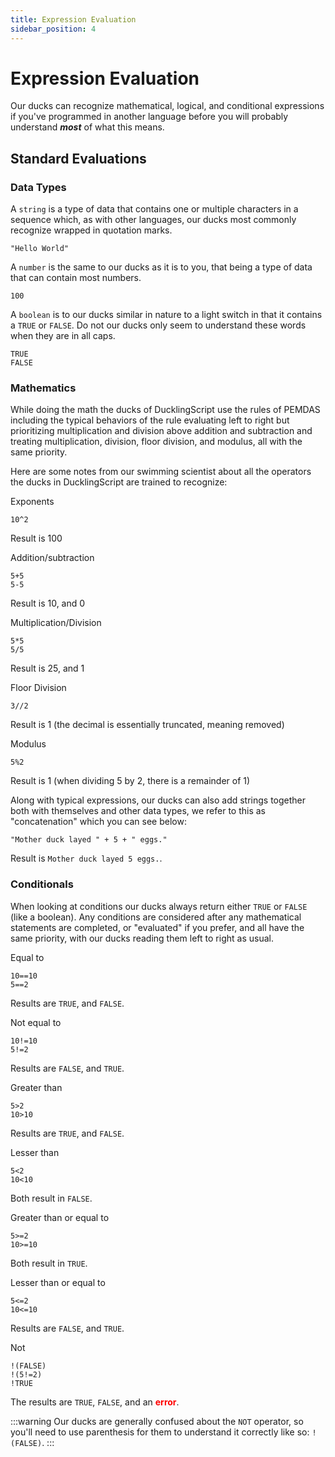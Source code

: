 ```yaml
---
title: Expression Evaluation
sidebar_position: 4
---
```


# Expression Evaluation
Our ducks can recognize mathematical, logical, and conditional expressions if you've programmed in another language before you will probably understand ***most*** of what this means.

## Standard Evaluations
### Data Types
A `string` is a type of data that contains one or multiple characters in a sequence which, as with other languages, our ducks most commonly recognize wrapped in quotation marks.
```
"Hello World"
```

A `number` is the same to our ducks as it is to you, that being a type of data that can contain most numbers.
```
100
```

A `boolean` is to our ducks similar in nature to a light switch in that it contains a `TRUE` or `FALSE`. Do not our ducks only seem to understand these words when they are in all caps.
```
TRUE
FALSE
```

### Mathematics
While doing the math the ducks of DucklingScript use the rules of PEMDAS including the typical behaviors of the rule evaluating left to right but prioritizing multiplication and division above addition and subtraction and treating multiplication, division, floor division, and modulus, all with the same priority.

Here are some notes from our swimming scientist about all the operators the ducks in DucklingScript are trained to recognize:

Exponents
```
10^2
```
Result is 100

Addition/subtraction
```
5+5
5-5
```
Result is 10, and 0

Multiplication/Division
```
5*5
5/5
```
Result is 25, and 1

Floor Division
```
3//2
```
Result is 1 (the decimal is essentially truncated, meaning removed)

Modulus
```
5%2
```
Result is 1 (when dividing 5 by 2, there is a remainder of 1)

Along with typical expressions, our ducks can also add strings together both with themselves and other data types, we refer to this as "concatenation" which you can see below:
```
"Mother duck layed " + 5 + " eggs."
```
Result is `Mother duck layed 5 eggs.`.

### Conditionals
When looking at conditions our ducks always return either `TRUE` or `FALSE` (like a boolean). Any conditions are considered after any mathematical statements are completed, or "evaluated" if you prefer, and all have the same priority, with our ducks reading them left to right as usual.


Equal to
```
10==10
5==2
```
Results are `TRUE`, and `FALSE`.

Not equal to
```
10!=10
5!=2
```
Results are `FALSE`, and `TRUE`.

Greater than
```
5>2
10>10
```
Results are `TRUE`, and `FALSE`.

Lesser than
```
5<2
10<10
```
Both result in `FALSE`.

Greater than or equal to
```
5>=2
10>=10
```
Both result in `TRUE`.

Lesser than or equal to
```
5<=2
10<=10
```
Results are `FALSE`, and `TRUE`.

Not
```
!(FALSE)
!(5!=2)
!TRUE
```
The results are `TRUE`, `FALSE`, and an <font color="red">**error**</font>.

:::warning
Our ducks are generally confused about the `NOT` operator, so you'll need to use parenthesis for them to understand it correctly like so: `!(FALSE)`.
:::